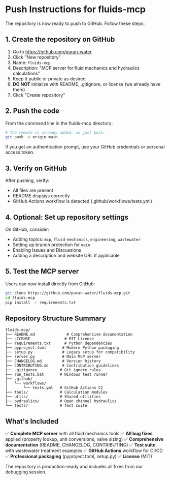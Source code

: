 # Push Instructions for fluids-mcp

The repository is now ready to push to GitHub. Follow these steps:

## 1. Create the repository on GitHub

1. Go to https://github.com/puran-water
2. Click "New repository"
3. Name: `fluids-mcp`
4. Description: "MCP server for fluid mechanics and hydraulics calculations"
5. Keep it public or private as desired
6. **DO NOT** initialize with README, .gitignore, or license (we already have them)
7. Click "Create repository"

## 2. Push the code

From the command line in the fluids-mcp directory:

```bash
# The remote is already added, so just push:
git push -u origin main
```

If you get an authentication prompt, use your GitHub credentials or personal access token.

## 3. Verify on GitHub

After pushing, verify:
- All files are present
- README displays correctly
- GitHub Actions workflow is detected (.github/workflows/tests.yml)

## 4. Optional: Set up repository settings

On GitHub, consider:
- Adding topics: `mcp`, `fluid-mechanics`, `engineering`, `wastewater`
- Setting up branch protection for `main`
- Enabling Issues and Discussions
- Adding a description and website URL if applicable

## 5. Test the MCP server

Users can now install directly from GitHub:

```bash
git clone https://github.com/puran-water/fluids-mcp.git
cd fluids-mcp
pip install -r requirements.txt
```

## Repository Structure Summary

```
fluids-mcp/
├── README.md              # Comprehensive documentation
├── LICENSE               # MIT License
├── requirements.txt      # Python dependencies
├── pyproject.toml       # Modern Python packaging
├── setup.py             # Legacy setup for compatibility
├── server.py            # Main MCP server
├── CHANGELOG.md         # Version history
├── CONTRIBUTING.md      # Contribution guidelines
├── .gitignore          # Git ignore rules
├── run_tests.bat       # Windows test runner
├── .github/
│   └── workflows/
│       └── tests.yml   # GitHub Actions CI
├── tools/              # Calculation modules
├── utils/              # Shared utilities
├── pydraulics/         # Open channel hydraulics
└── tests/              # Test suite
```

## What's Included

✅ **Complete MCP server** with all fluid mechanics tools
✅ **All bug fixes** applied (property lookup, unit conversions, valve sizing)
✅ **Comprehensive documentation** (README, CHANGELOG, CONTRIBUTING)
✅ **Test suite** with wastewater treatment examples
✅ **GitHub Actions** workflow for CI/CD
✅ **Professional packaging** (pyproject.toml, setup.py)
✅ **License** (MIT)

The repository is production-ready and includes all fixes from our debugging session.